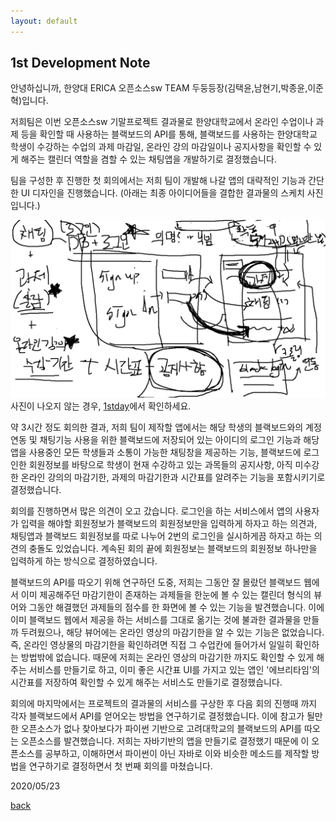 ```yaml
---
layout: default
---
```


## 1st Development Note

안녕하십니까, 한양대 ERICA 오픈소스sw TEAM 두둥등장(김택윤,남현기,박종윤,이준혁)입니다.

저희팀은 이번 오픈소스sw 기말프로젝트 결과물로 한양대학교에서 온라인 수업이나 과제 등을 확인할 때 사용하는 블랙보드의 API를 통해,
블랙보드를 사용하는 한양대학교 학생이 수강하는 수업의 과제 마감일, 온라인 강의 마감일이나 공지사항을 확인할 수 있게 해주는 캘린더 역할을
겸할 수 있는 채팅앱을 개발하기로 결정했습니다.

팀을 구성한 후 진행한 첫 회의에서는 저희 팀이 개발해 나갈 앱의 대략적인 기능과 간단한 UI 디자인을 진행했습니다.
(아래는 최종 아이디어들을 결합한 결과물의 스케치 사진입니다.)

![1stpicture](docs/1stday.png)
사진이 나오지 않는 경우, [1stday](https://github.com/bnbong/awesomechatappdev/blob/master/docs/1stday.png)에서 확인하세요.

약 3시간 정도 회의한 결과, 저희 팀이 제작할 앱에서는 해당 학생의 블랙보드와의 계정연동 및 채팅기능 사용을 위한 블랙보드에 저장되어 있는
아이디의 로그인 기능과 해당 앱을 사용중인 모든 학생들과 소통이 가능한 채팅창을 제공하는 기능, 블랙보드에 로그인한 회원정보를 바탕으로
학생이 현재 수강하고 있는 과목들의 공지사항, 아직 미수강한 온라인 강의의 마감기한, 과제의 마감기한과 시간표를 알려주는 기능을 포함시키기로 결정했습니다.

회의를 진행하면서 많은 의견이 오고 갔습니다. 로그인을 하는 서비스에서 앱의 사용자가 입력을 해야할 회원정보가 블랙보드의 회원정보만을 입력하게 하자고 하는 의견과, 채팅앱과 블랙보드 회원정보를 따로 나누어 2번의 로그인을 실시하게끔 하자고 하는 의견의 충돌도 있었습니다. 계속된 회의 끝에 회원정보는
블랙보드의 회원정보 하나만을 입력하게 하는 방식으로 결정하였습니다.

블랙보드의 API를 따오기 위해 연구하던 도중, 저희는 그동안 잘 몰랐던 블랙보드 웹에서 이미 제공해주던 마감기한이 존재하는 과제들을 한눈에 볼 수 있는
캘린더 형식의 뷰어와 그동안 해결했던 과제들의 점수를 한 화면에 볼 수 있는 기능을 발견했습니다. 이에 이미 블랙보드 웹에서 제공을 하는 서비스를 그대로 옮기는 것에 불과한 결과물을 만들까 두려웠으나, 해당 뷰어에는 온라인 영상의 마감기한을 알 수 있는 기능은 없었습니다. 즉, 온라인 영상물의 마감기한을 확인하려면 직접 그 수업칸에 들어가서 일일히 확인하는 방법밖에 없습니다. 때문에 저희는 온라인 영상의 마감기한 까지도 확인할 수 있게 해주는
서비스를 만들기로 하고, 이미 좋은 시간표 UI를 가지고 있는 앱인 '에브리타임'의 시간표를 저장하여 확인할 수 있게 해주는 서비스도 만들기로 결정했습니다.

회의에 마지막에서는 프로젝트의 결과물의 서비스를 구상한 후 다음 회의 진행때 까지 각자 블랙보드에서 API를 얻어오는 방법을 연구하기로 결정했습니다.
이에 참고가 될만한 오픈소스가 없나 찾아보다가 파이썬 기반으로 고려대학교의 블랙보드의 API를 따오는 오픈소스를 발견했습니다. 저희는 자바기반의
앱을 만들기로 결정했기 때문에 이 오픈소스를 공부하고, 이해하면서 파이썬이 아닌 자바로 이와 비슷한 메소드를 제작할 방법을 연구하기로 결정하면서 첫 번째 회의를 마쳤습니다.

2020/05/23

[back](./)

